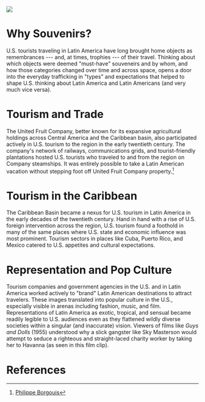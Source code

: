 <a href="https://juncture-digital.org"><img src="https://juncture-digital.org/images/ve-button.png"></a>

<param ve-config 
       title="Traveling Commodities: U.S. Tourism in Latin America (1898-1990)"
       author="Carrie Ryan"
       banner=https://upload.wikimedia.org/wikipedia/commons/4/45/Santa_Clara-Souvenirs_du_Che.jpg
       layout="vertical">

<!-- Entities discussed throughout the essay are typically defined before the essay text and
     are thus available in all text.  Entity identifiers (QIDs) can be found in either
     Wikipedia or Wikidata (https://www.wikidata.org)> -->
<param ve-entity eid="Q1771942"> <!-- United Fruit Company -->
<param ve-entity eid="Q12585"> <!-- Latin America -->

# Why Souvenirs?

U.S. tourists traveling in Latin America have long brought home objects as remembrances --- and, at times, trophies --- of their travel.  Thinking about which objects were deemed "must-have" souveneirs and by whom, and how those categories changed over time and across space, opens a door into the everyday trafficking in "types" and expectations that helped to shape U.S. thinking about Latin America and Latin Americans (and very much vice versa).  

<param ve-image fit="contain"
       label="American Tourists among the Ruins of Mitla, Mexico"
       description=photograph
       license="SMU Central University Libraries, No restrictions, via Wikimedia Commons"
 url=https://upload.wikimedia.org/wikipedia/commons/e/e0/American_Tourists_among_the_Ruins_of_Mitla%2C_Mexico_%2816793585318%29.jpg>

# Tourism and Trade

The United Fruit Company, better known for its expansive agricultural holdings across Central America and the Caribbean basin, also participated actively in U.S. tourism to the region in the early twentieth century.  The company's network of railways, communications grids, and tourist-friendly plantations hosted U.S. tourists who traveled to and from the region on Company steamships.  It was entirely possible to take a Latin American vacation without stepping foot off United Fruit Company property.[^1]
<param ve-image fit="contain"
       label="United Fruit Ad 1916" 
       description="1916 advertisement for the United Fruit Company Steamship Line, Scribner's Magazine" 
       license="public domain" 
       url="https://upload.wikimedia.org/wikipedia/commons/4/41/United_Fruit_Ad_1916.jpg">

# Tourism in the Caribbean

The Caribbean Basin became a nexus for U.S. tourism in Latin America in the early decades of the twentieth century.  Hand in hand with a rise of U.S. foreign intervention across the region, U.S. tourism found a foothold in many of the same places where U.S. state and economic influence was most prominent.  Tourism sectors in places like <span data-click-image-zoomto="5336,1659,1500,1137">Cuba</span>, <span data-click-image-zoomto="9151,2629,750,569">Puerto Rico</span>, and <span data-click-image-zoomto="6,532,6000,4547">Mexico</span> catered to U.S. appetites and cultural expectations.
<param ve-image fit="contain"
       label="Caribbean Basin"
       license="public domain"
       manifest=https://collections.lib.uwm.edu//digital/iiif-info/agsny/67617/manifest.json>

# Representation and Pop Culture

Tourism companies and government agencies in the U.S. and in Latin America worked actively to "brand" Latin American destinations to attract travelers.  These images translated into popular culture in the U.S., especially visible in arenas including fashion, music, and film.  Representations of Latin America as exotic, tropical, and sensual became readily legible to U.S. audiences even as they flattened wildly diverse societies within a singular (and inaccurate) vision.  Viewers of films like _Guys and Dolls_ (1955) understood why a slick gangster like Sky Masterson would attempt to seduce a righteous and straight-laced charity worker by taking her to Havanna (as seen in this film clip).
<param ve-video id="LNOeuYosc7o" title "Guys and Dolls (1955) clip">


# References

[^1]: [Philippe Borgouis](http://philippebourgois.net/index.html)
